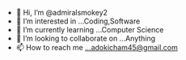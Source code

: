 - 👋 Hi, I’m @admiralsmokey2
- 👀 I’m interested in ...Coding,Software
- 🌱 I’m currently learning ...Computer Science
- 💞️ I’m looking to collaborate on ...Anything
- 📫 How to reach me ...adokicham45@gmail.com

<!---
admiralsmokey2/admiralsmokey2 is a ✨ special ✨ repository because its `README.md` (this file) appears on your GitHub profile.
You can click the Preview link to take a look at your changes.
--->
